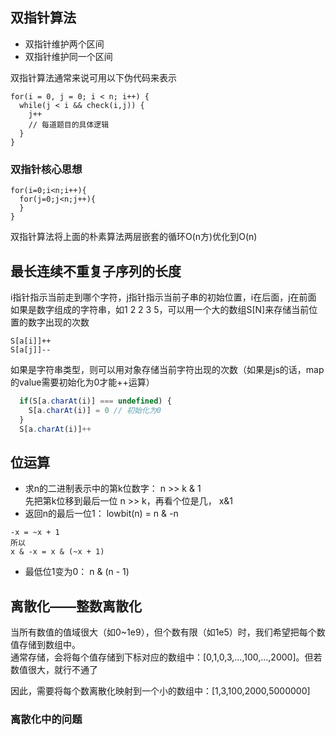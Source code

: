 ## 双指针算法
- 双指针维护两个区间
- 双指针维护同一个区间

双指针算法通常来说可用以下伪代码来表示
```
for(i = 0, j = 0; i < n; i++) {
  while(j < i && check(i,j)) {
    j++
    // 每道题目的具体逻辑
  }
}
```
### 双指针核心思想
```
for(i=0;i<n;i++){
  for(j=0;j<n;j++){
  }
}
```
双指针算法将上面的朴素算法两层嵌套的循环O(n方)优化到O(n)

## 最长连续不重复子序列的长度
i指针指示当前走到哪个字符，j指针指示当前子串的初始位置，i在后面，j在前面  
如果是数字组成的字符串，如1 2 2 3 5，可以用一个大的数组S[N]来存储当前位置的数字出现的次数
```
S[a[i]]++
S[a[j]]--
```
如果是字符串类型，则可以用对象存储当前字符出现的次数（如果是js的话，map的value需要初始化为0才能++运算）
```js
  if(S[a.charAt(i)] === undefined) {
    S[a.charAt(i)] = 0 // 初始化为0
  }
  S[a.charAt(i)]++
```

## 位运算
- 求n的二进制表示中的第k位数字： n >> k & 1  
先把第k位移到最后一位 n >> k，再看个位是几， x&1
- 返回n的最后一位1： lowbit(n) = n & -n  
```
-x = ~x + 1
所以
x & -x = x & (~x + 1)
```
- 最低位1变为0： n & (n - 1)
## 离散化——整数离散化
当所有数值的值域很大（如0~1e9），但个数有限（如1e5）时，我们希望把每个数值存储到数组中。  
通常存储，会将每个值存储到下标对应的数组中：[0,1,0,3,...,100,...,2000]。但若数值很大，就行不通了

因此，需要将每个数离散化映射到一个小的数组中：[1,3,100,2000,5000000]
### 离散化中的问题

